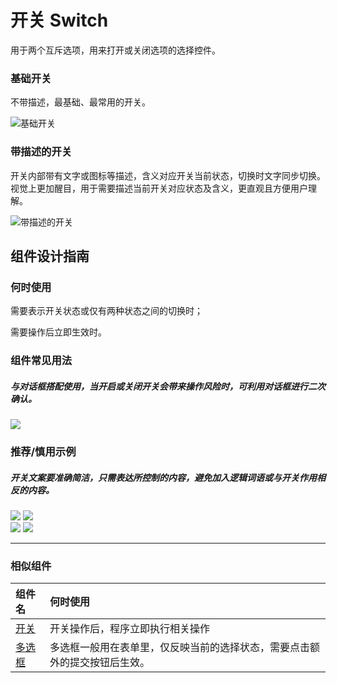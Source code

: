 # 开关 Switch

用于两个互斥选项，用来打开或关闭选项的选择控件。






### 基础开关
不带描述，最基础、最常用的开关。

![基础开关](https://tdesign.gtimg.com/site/design/images/基础开关-1849347.jpg)


### 带描述的开关
开关内部带有文字或图标等描述，含义对应开关当前状态，切换时文字同步切换。视觉上更加醒目，用于需要描述当前开关对应状态及含义，更直观且方便用户理解。

![带描述的开关](https://tdesign.gtimg.com/site/design/images/带描述的开关-1849353.jpg)




## 组件设计指南


### 何时使用

需要表示开关状态或仅有两种状态之间的切换时；

需要操作后立即生效时。

### 组件常见用法


##### 与对话框搭配使用，当开启或关闭开关会带来操作风险时，可利用对话框进行二次确认。


<img src="https://oteam-tdesign-1258344706.cos.ap-guangzhou.myqcloud.com/site/design/switch-1@2x.png" />



### 推荐/慎用示例

##### 开关文案要准确简洁，只需表达所控制的内容，避免加入逻辑词语或与开关作用相反的内容。

<div class="legend">
  <div class="item">
    <img src="https://oteam-tdesign-1258344706.cos.ap-guangzhou.myqcloud.com/site/design/switch-2@2x.png"/>
    <img class="tag" src="https://oteam-tdesign-1258344706.cos.ap-guangzhou.myqcloud.com/site/doc/good.png" />
  </div>

  <div class="item">
    <img src="https://oteam-tdesign-1258344706.cos.ap-guangzhou.myqcloud.com/site/design/switch-3@2x.png"/>
    <img class="tag" src="https://oteam-tdesign-1258344706.cos.ap-guangzhou.myqcloud.com/site/doc/bad.png" />
  </div>
</div>

<hr />




### 相似组件

| 组件名 | 何时使用                                                     |
| :----- | :----------------------------------------------------------- |
| [开关](./switch)   | 开关操作后，程序立即执行相关操作                             |
| [多选框](./checkbox) | 多选框一般用在表单里，仅反映当前的选择状态，需要点击额外的提交按钮后生效。 |
